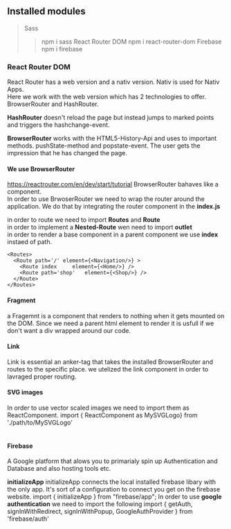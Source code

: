 ## Installed modules<br>

> Sass
>> npm i sass
> React Router DOM
>> npm i react-router-dom
> Firebase
>> npm i firebase

### React Router DOM<br>
React Router has a web version and a nativ version.
Nativ is used for Nativ Apps.<br>
Here we work with the web version which has 2 technologies to offer.
BrowserRouter and HashRouter.<br>

**HashRouter** doesn't reload the page but instead jumps to marked points
and triggers the hashchange-event.<br>

**BrowserRouter** works with the HTML5-History-Api and uses to important methods.
pushState-method and popstate-event.
The user gets the impression that he has changed the page.<br>

#### We use BrowserRouter
https://reactrouter.com/en/dev/start/tutorial
BrowserRouter bahaves like a component.<br>
In order to use BrwoserRouter we need to wrap the router around the application.
We do that by integrating the router component in the **index.js**<br>

in order to route we need to import **Routes** and **Route**<br>
in order to implement a **Nested-Route** wen need to import **outlet**<br>
in order to render a base component in a parent component we use **index** instaed of path.

    <Routes>
      <Route path='/' element={<Navigation/>} >
        <Route index     element={<Home/>} />
        <Route path='shop'   element={<Shop/>} />
      </Route>
    </Routes>

#### Fragment
a Fragemnt is a component that renders to nothing when it gets mounted on the DOM.
Since we need a parent html element to render it is usfull if we don't want a div
wrapped around our code.

#### Link
Link is essential an anker-tag that takes the installed BrowserRouter and routes to the specific place.
we utelized the link component in order to lavraged proper routing.<br>

#### SVG images
In order to use vector scaled images we need to import them as ReactComponent.
import { ReactComponent as MySVGLogo} from './path/to/MySVGLogo'<br>
<MySVGLogo/><br>

#### Firebase 
A Google platform that alows you to primarialy spin up Authentication and Database and also hosting tools etc.<br>

**initializeApp** 
initializeApp connects the local installed firebase libary with the only app.
It's sort of a configuration to connect you get on the firebase website.
import { initializeApp } from "firebase/app";
In order to use **google authentication** we need to import the following
import { getAuth, signInWithRedirect, signInWithPopup, GoogleAuthProvider  } from 'firebase/auth'
